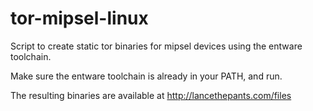 tor-mipsel-linux
================

Script to create static tor binaries for mipsel devices using the entware toolchain.

Make sure the entware toolchain is already in your PATH, and run.

The resulting binaries are available at http://lancethepants.com/files
